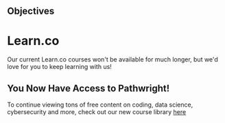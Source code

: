 ## Objectives

# Learn.co
Our current Learn.co courses won't be available for much longer, but we'd love for you to keep learning with us! 

## You Now Have Access to Pathwright!
To continue viewing tons of free content on coding, data science, cybersecurity and more, check out our new course library [here](prep.flatironschool.com/library)
